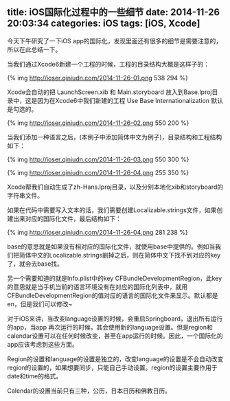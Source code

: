 title: iOS国际化过程中的一些细节
date: 2014-11-26 20:03:34
categories: iOS
tags: [iOS, Xcode]
---

今天下午研究了一下iOS app的国际化，发现里面还有很多的细节是需要注意的，所以在此总结一下。

<!-- more -->

当我们通过Xcode6新建一个工程的时候，工程的目录结构大概是这样子的：

{% img http://ioser.qiniudn.com/2014-11-26-01.png 538 294 %}

Xcode会自动的把 LaunchScreen.xib 和 Main.storyboard 放入到Base.lproj目录中，这是因为在Xcode6中我们新建的工程 Use Base Internationalization 默认是勾选的。

{% img http://ioser.qiniudn.com/2014-11-26-02.png 550 200 %}


当我们添加一种语言之后，(本例子中添加简体中文为例子)，目录结构和工程结构如下：

{% img http://ioser.qiniudn.com/2014-11-26-03.png 550 300 %}

{% img http://ioser.qiniudn.com/2014-11-26-04.png 255 350 %}

Xcode帮我们自动生成了zh-Hans.lproj目录，以及分别本地化xib和storyboard的字符串文件。

如果在代码中需要写入文本的话，我们需要创建Localizable.strings文件，如果创建出来对应的国际化文件，最后结构如下：

{% img http://ioser.qiniudn.com/2014-11-26-04.png 281 238 %}

base的意思就是如果没有相对应的国际化文件，就使用base中提供的。例如当我们把简体中文的Localizable.strings删掉之后，则在简体中文下找不到对应的key了，就会去base找。


另一个需要知道的就是Info.plist中的key CFBundleDevelopmentRegion，此key的意思就是当手机当前的语言环境没有在对应的国际化列表中，就用CFBundleDevelopmentRegion的值对应的语言的国际化文件来显示。默认都是en，但是我们可以修改~


对于iOS来讲，当改变language设置的时候，会重启Springboard，退出所有运行的app，当app 再次运行的时候，其会使用新的language设置。但是region和calendar设置可以在任何时候改变，甚至在app运行的时候。因此，一个国际化的app应该考虑到这些方面。

Region的设置和language的设置是独立的，改变language的设置是不会自动改变region的设置的，如果想要同步，只能自己手动设置。region的设置主要作用于date和time的格式。

Calendar的设置当前只有三种，公历，日本日历和佛教日历。












































